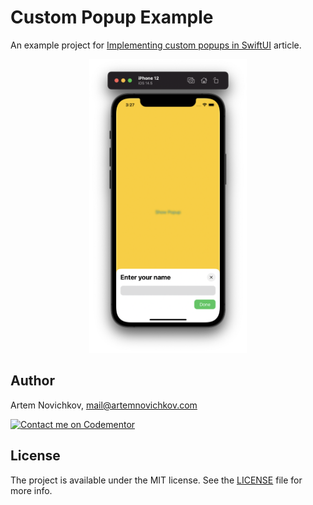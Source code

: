 
# Custom Popup Example

An example project for [Implementing custom popups in SwiftUI](https://artemnovichkov.com/blog/custom-popups-in-swiftui) article.

<p align="center"/>
  <img src=".github/screenshot.png" width="50%"/>
</p>


## Author

Artem Novichkov, mail@artemnovichkov.com

[![Contact me on Codementor](https://www.codementor.io/m-badges/artemnovichkov/im-a-cm-b.svg)](https://www.codementor.io/@artemnovichkov?refer=badge)

## License

The project is available under the MIT license. See the [LICENSE](./LICENSE) file for more info.
